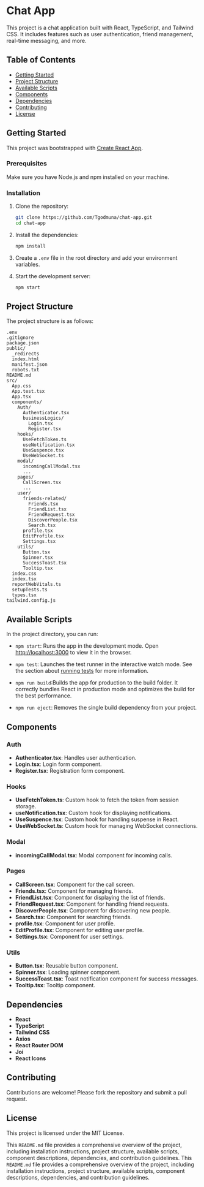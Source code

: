 # Chat App

This project is a chat application built with React, TypeScript, and Tailwind CSS. It includes features such as user authentication, friend management, real-time messaging, and more.

## Table of Contents

- [Getting Started](#getting-started)
- [Project Structure](#project-structure)
- [Available Scripts](#available-scripts)
- [Components](#components)
- [Dependencies](#dependencies)
- [Contributing](#contributing)
- [License](#license)

## Getting Started

This project was bootstrapped with [Create React App](https://github.com/facebook/create-react-app).

### Prerequisites

Make sure you have Node.js and npm installed on your machine.

### Installation

1. Clone the repository:

   ```sh
   git clone https://github.com/Tgodmuna/chat-app.git
   cd chat-app         
   ```

2. Install the dependencies:

   ```sh
   npm install
   ```

3. Create a `.env` file in the root directory and add your environment variables.

4. Start the development server:

   ```sh
   npm start
   ```

## Project Structure

The project structure is as follows:

```
.env
.gitignore
package.json
public/
  _redirects
  index.html
  manifest.json
  robots.txt
README.md
src/
  App.css
  App.test.tsx
  App.tsx
  components/
    Auth/
      Authenticator.tsx
      businessLogics/
        Login.tsx
        Register.tsx
    hooks/
      UseFetchToken.ts
      useNotification.tsx
      UseSuspence.tsx
      UseWebSocket.ts
    modal/
      incomingCallModal.tsx
      ...
    pages/
      CallScreen.tsx
      ...
    user/
      friends-related/
        Friends.tsx
        FriendList.tsx
        FriendRequest.tsx
        DiscoverPeople.tsx
        Search.tsx
      profile.tsx
      EditProfile.tsx
      Settings.tsx
    utils/
      Button.tsx
      Spinner.tsx
      SuccessToast.tsx
      Tooltip.tsx
  index.css
  index.tsx
  reportWebVitals.ts
  setupTests.ts
  types.tsx
tailwind.config.js
```

## Available Scripts

In the project directory, you can run:

- `npm start`: Runs the app in the development mode.
  Open <http://localhost:3000> to view it in the browser.
- `npm test`: Launches the test runner in the interactive watch mode.
  See the section about [running tests](https://facebook.github.io/create-react-app/docs/running-tests) for more information.

- `npm run build`:Builds the app for production to the build folder.
  It correctly bundles React in production mode and optimizes the build for the best performance.

- `npm run eject`: Removes the single build dependency from your project.

## Components


### Auth

- **Authenticator.tsx**: Handles user authentication.
- **Login.tsx**: Login form component.
- **Register.tsx**: Registration form component.

### Hooks

- **UseFetchToken.ts**: Custom hook to fetch the token from session storage.
- **useNotification.tsx**: Custom hook for displaying notifications.
- **UseSuspence.tsx**: Custom hook for handling suspense in React.
- **UseWebSocket.ts**: Custom hook for managing WebSocket connections.

### Modal

- **incomingCallModal.tsx**: Modal component for incoming calls.

### Pages

- **CallScreen.tsx**: Component for the call screen.
- **Friends.tsx**: Component for managing friends.
- **FriendList.tsx**: Component for displaying the list of friends.
- **FriendRequest.tsx**: Component for handling friend requests.
- **DiscoverPeople.tsx**: Component for discovering new people.
- **Search.tsx**: Component for searching friends.
- **profile.tsx**: Component for user profile.
- **EditProfile.tsx**: Component for editing user profile.
- **Settings.tsx**: Component for user settings.

### Utils

- **Button.tsx**: Reusable button component.
- **Spinner.tsx**: Loading spinner component.
- **SuccessToast.tsx**: Toast notification component for success messages.
- **Tooltip.tsx**: Tooltip component.

## Dependencies

- **React**
- **TypeScript**
- **Tailwind CSS**
- **Axios**
- **React Router DOM**
- **Joi**
- **React Icons**

## Contributing

Contributions are welcome! Please fork the repository and submit a pull request.

## License

This project is licensed under the MIT License.

This `README.md` file provides a comprehensive overview of the project, including installation instructions, project structure, available scripts, component descriptions, dependencies, and contribution guidelines.
This `README.md` file provides a comprehensive overview of the project, including installation instructions, project structure, available scripts, component descriptions, dependencies, and contribution guidelines.

